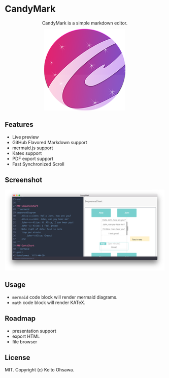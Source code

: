 # CandyMark
<p style="text-align:center;margin:10px;">CandyMark is a simple markdown editor.</p>
<div style="text-align:center;margin:10px">
<img src="./icon.png">
</div>

## Features
- Live preview
- GitHub Flavored Markdown support
- mermaid.js support
- Katex support
- PDF export support
- Fast Synchronized Scroll

## Screenshot
![](./screen.png)

## Usage
- `mermaid` code block will render mermaid diagrams.
- `math` code block will render KATeX.

## Roadmap
- presentation support
- export HTML
- file browser

## License
MIT. Copyright (c) Keito Ohsawa.
